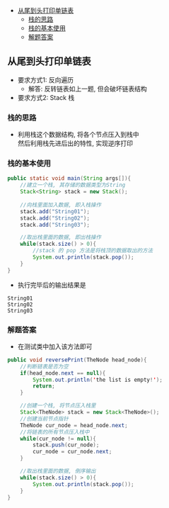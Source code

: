 <!-- TOC -->

- [从尾到头打印单链表](#%E4%BB%8E%E5%B0%BE%E5%88%B0%E5%A4%B4%E6%89%93%E5%8D%B0%E5%8D%95%E9%93%BE%E8%A1%A8)
    - [栈的思路](#%E6%A0%88%E7%9A%84%E6%80%9D%E8%B7%AF)
    - [栈的基本使用](#%E6%A0%88%E7%9A%84%E5%9F%BA%E6%9C%AC%E4%BD%BF%E7%94%A8)
    - [解题答案](#%E8%A7%A3%E9%A2%98%E7%AD%94%E6%A1%88)

<!-- /TOC -->
## 从尾到头打印单链表
- 要求方式1: 反向遍历 
  - 解答: 反转链表如上一题, 但会破坏链表结构
- 要求方式2: Stack 栈

### 栈的思路
- 利用栈这个数据结构, 将各个节点压入到栈中  
  然后利用栈先进后出的特性, 实现逆序打印

### 栈的基本使用

```java
public static void main(String args[]){
    //建立一个栈, 其存储的数据类型为String
    Stack<String> stack = new Stack();
    
    //向栈里面加入数据, 即入栈操作
    stack.add("String01");
    stack.add("String02");
    stack.add("String03");

    //取出栈里面的数据, 即出栈操作
    while(stack.size() > 0){
        //stack 的 pop 方法是将栈顶的数据取出的方法
        System.out.println(stack.pop());
    }
}
```

- 执行完毕后的输出结果是
```
String01
String02
String03
```

### 解题答案
- 在测试类中加入该方法即可

```java
public void reversePrint(TheNode head_node){
    //判断链表是否为空
    if(head_node.next == null){
        System.out.println('the list is empty!');
        return;
    }

    //创建一个栈, 将节点压入栈里
    Stack<TheNode> stack = new Stack<TheNode>();
    //创建当前节点指针
    TheNode cur_node = head_node.next;
    //将链表的所有节点压入栈中
    while(cur_node != null){
        stack.push(cur_node);
        cur_node = cur_node.next;
    }

    //取出栈里面的数据, 倒序输出
    while(stack.size() > 0){
        System.out.println(stack.pop());
    }
}
```